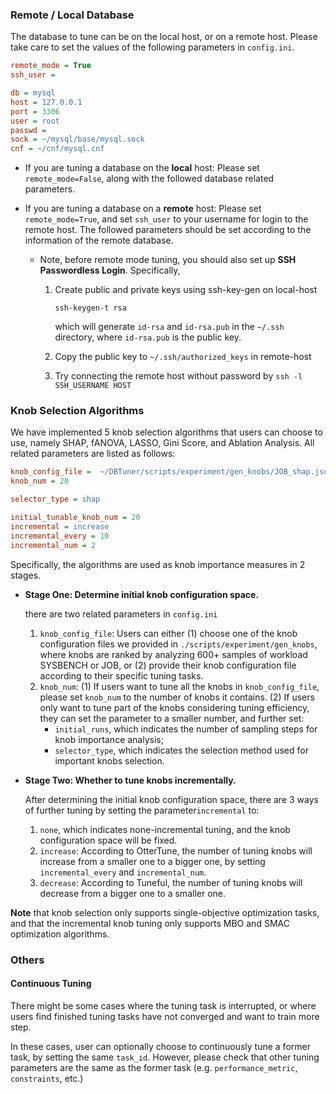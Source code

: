 ### Remote / Local Database
The database to tune can be on the local host, or on a remote host.
Please take care to set the values of the following parameters in `config.ini`.
```ini
remote_mode = True
ssh_user = 

db = mysql
host = 127.0.0.1
port = 3306
user = root
passwd =
sock = ~/mysql/base/mysql.sock
cnf = ~/cnf/mysql.cnf
```
- If you are tuning a database on the **local** host: 
  Please set `remote_mode=False`, 
  along with the followed database related parameters.

- If you are tuning a database on a **remote** host: 
  Please set `remote_mode=True`, 
and set `ssh_user` to your username for login to the remote host. 
  The followed parameters should be set according to the information of the remote database.
  
    - Note, before remote mode tuning, you should also set up **SSH Passwordless Login**. Specifically,
        1. Create public and private keys using ssh-key-gen on local-host
           
           ```ssh-keygen-t rsa```
           
            which will generate `id-rsa` and `id-rsa.pub` in the `~/.ssh` directory, 
           where `id-rsa.pub` is the public key.
        2. Copy the public key to `~/.ssh/authorized_keys` in remote-host
        3. Try connecting the remote host without password by `ssh -l SSH_USERNAME HOST`
    

### Knob Selection Algorithms
We have implemented 5 knob selection algorithms that users can choose to use, 
namely SHAP, fANOVA, LASSO, Gini Score, and Ablation Analysis. All related parameters are listed as follows:

```ini
knob_config_file =  ~/DBTuner/scripts/experiment/gen_knobs/JOB_shap.json
knob_num = 20

selector_type = shap

initial_tunable_knob_num = 20
incremental = increase
incremental_every = 10
incremental_num = 2
```

Specifically, the algorithms are used as knob importance measures in 2 stages.

- **Stage One: Determine initial knob configuration space.**
  
    there are two related parameters in `config.ini`
  
    1. `knob_config_file`: 
       Users can either (1) choose one of the knob configuration files we provided in `./scripts/experiment/gen_knobs`, 
       where knobs are ranked by analyzing 600+ samples of workload SYSBENCH or JOB,
       or (2) provide their knob configuration file according to their specific tuning tasks. 
    2. `knob_num`: (1) If users want to tune all the knobs in `knob_config_file`, please set `knob_num` to the number of knobs it contains.
       (2) If users only want to tune part of the knobs considering tuning efficiency, they can set the parameter to a smaller number, and further set:
       - `initial_runs`, which indicates the number of sampling steps for knob importance analysis;
       - `selector_type`, which indicates the selection method used for important knobs selection.
    

- **Stage Two: Whether to tune knobs incrementally.**

    After determining the initial knob configuration space, there are 3 ways of further tuning by setting the parameter`incremental` to:
    1. `none`, which indicates none-incremental tuning, and the knob configuration space will be fixed.
    2. `increase`: According to OtterTune, the number of tuning knobs will increase from a smaller one to a bigger one, by setting
        `incremental_every` and `incremental_num`.
    3. `decrease`: According to Tuneful, the number of tuning knobs will decrease from a bigger one to a smaller one.

**Note** that knob selection only supports single-objective optimization tasks, 
and that the incremental knob tuning only supports MBO and SMAC optimization algorithms.

### Others

#### Continuous Tuning 
There might be some cases where the tuning task is interrupted, 
or where users find finished tuning tasks have not converged and want to train more step.

In these cases, user can optionally choose to continuously tune a former task, by setting the same `task_id`. 
However, please check that other tuning parameters are the same as the former task (e.g. `performance_metric`, `constraints`, etc.)

